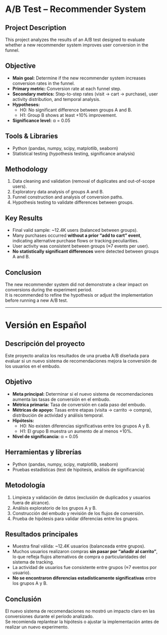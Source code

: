 # A/B Test – Recommender System

## Project Description
This project analyzes the results of an A/B test designed to evaluate whether a new recommender system improves user conversion in the funnel.

## Objective
- **Main goal:** Determine if the new recommender system increases conversion rates in the funnel.  
- **Primary metric:** Conversion rate at each funnel step.  
- **Secondary metrics:** Step-to-step rates (visit → cart → purchase), user activity distribution, and temporal analysis.  
- **Hypotheses:**  
  - H0: No significant difference between groups A and B.  
  - H1: Group B shows at least +10% improvement.  
- **Significance level:** α = 0.05  

## Tools & Libraries
- Python (pandas, numpy, scipy, matplotlib, seaborn)  
- Statistical testing (hypothesis testing, significance analysis)  

## Methodology
1. Data cleaning and validation (removal of duplicates and out-of-scope users).  
2. Exploratory data analysis of groups A and B.  
3. Funnel construction and analysis of conversion paths.  
4. Hypothesis testing to validate differences between groups.  

## Key Results
- Final valid sample: ~12.4K users (balanced between groups).  
- Many purchases occurred **without a prior “add to cart” event**, indicating alternative purchase flows or tracking peculiarities.  
- User activity was consistent between groups (≈7 events per user).  
- **No statistically significant differences** were detected between groups A and B.  

## Conclusion
The new recommender system did not demonstrate a clear impact on conversions during the experiment period.  
It is recommended to refine the hypothesis or adjust the implementation before running a new A/B test.  

---

# Versión en Español

## Descripción del proyecto
Este proyecto analiza los resultados de una prueba A/B diseñada para evaluar si un nuevo sistema de recomendaciones mejora la conversión de los usuarios en el embudo.

## Objetivo
- **Meta principal:** Determinar si el nuevo sistema de recomendaciones aumenta las tasas de conversión en el embudo.  
- **Métrica primaria:** Tasa de conversión en cada paso del embudo.  
- **Métricas de apoyo:** Tasas entre etapas (visita → carrito → compra), distribución de actividad y análisis temporal.  
- **Hipótesis:**  
  - H0: No existen diferencias significativas entre los grupos A y B.  
  - H1: El grupo B muestra un aumento de al menos +10%.  
- **Nivel de significancia:** α = 0.05  

## Herramientas y librerías
- Python (pandas, numpy, scipy, matplotlib, seaborn)  
- Pruebas estadísticas (test de hipótesis, análisis de significancia)  

## Metodología
1. Limpieza y validación de datos (exclusión de duplicados y usuarios fuera de alcance).  
2. Análisis exploratorio de los grupos A y B.  
3. Construcción del embudo y revisión de los flujos de conversión.  
4. Prueba de hipótesis para validar diferencias entre los grupos.  

## Resultados principales
- Muestra final válida: ~12.4K usuarios (balanceada entre grupos).  
- Muchos usuarios realizaron compras **sin pasar por “añadir al carrito”**, lo que refleja flujos alternativos de compra o particularidades del sistema de tracking.  
- La actividad de usuarios fue consistente entre grupos (≈7 eventos por usuario).  
- **No se encontraron diferencias estadísticamente significativas** entre los grupos A y B.  

## Conclusión
El nuevo sistema de recomendaciones no mostró un impacto claro en las conversiones durante el período analizado.  
Se recomienda replantear la hipótesis o ajustar la implementación antes de realizar un nuevo experimento.  